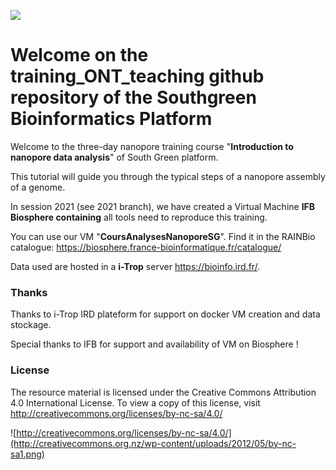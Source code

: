 ![](http://www.southgreen.fr/sites/southgreen.fr/themes/southgreen/logo.png)
# Welcome on the training_ONT_teaching github repository of the Southgreen Bioinformatics Platform

Welcome to the three-day nanopore training course "__Introduction to nanopore data analysis__" of South Green platform.

This tutorial will guide you through the typical steps of a nanopore assembly of a genome.

In session 2021 (see 2021 branch), we have created a Virtual Machine **IFB Biosphere containing** all tools need to reproduce this training.

You can use our VM "**CoursAnalysesNanoporeSG**". Find it in the RAINBio catalogue: https://biosphere.france-bioinformatique.fr/catalogue/

Data used are hosted in a **i-Trop** server https://bioinfo.ird.fr/.

### Thanks

Thanks to i-Trop IRD plateform for support on docker VM creation and data stockage. 

Special thanks to IFB for support and availability of VM on Biosphere ! 

### License

The resource material is licensed under the Creative Commons Attribution 4.0 International License. To view a copy of this license, visit http://creativecommons.org/licenses/by-nc-sa/4.0/

![http://creativecommons.org/licenses/by-nc-sa/4.0/](http://creativecommons.org.nz/wp-content/uploads/2012/05/by-nc-sa1.png)
